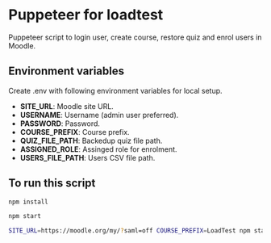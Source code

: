 # Puppeteer for loadtest

Puppeteer script to login user, create course, restore quiz and enrol users in Moodle.

## Environment variables

Create .env with following environment variables for local setup.

- **SITE_URL**: Moodle site URL.
- **USERNAME**: Username (admin user preferred).
- **PASSWORD**: Password.
- **COURSE_PREFIX**: Course prefix.
- **QUIZ_FILE_PATH**: Backedup quiz file path.
- **ASSIGNED_ROLE**: Assinged role for enrolment.
- **USERS_FILE_PATH**: Users CSV file path.

## To run this script

```bash
npm install

npm start

SITE_URL=https://moodle.org/my/?saml=off COURSE_PREFIX=LoadTest npm start

```

